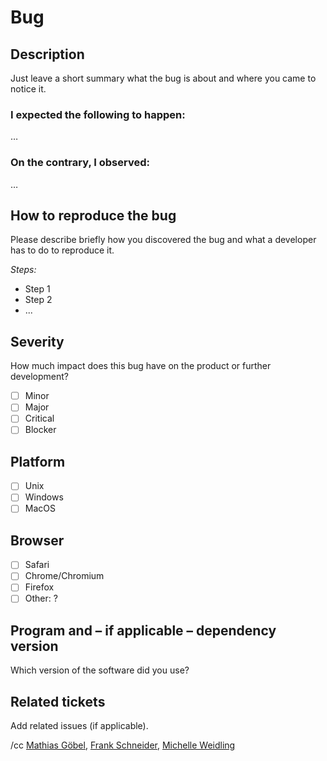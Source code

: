 # Bug

## Description

Just leave a short summary what the bug is about and where you came to notice it.

### I expected the following to happen:

…

### On the contrary, I observed:

…

## How to reproduce the bug

Please describe briefly how you discovered the bug and what a developer has to do to reproduce it.

_Steps:_

* Step 1
* Step 2
* ...

## Severity

How much impact does this bug have on the product or further development?

* [ ] Minor
* [ ] Major
* [ ] Critical
* [ ] Blocker

## Platform

* [ ] Unix
* [ ] Windows
* [ ] MacOS

## Browser

* [ ] Safari
* [ ] Chrome/Chromium
* [ ] Firefox
* [ ] Other: ?

## Program and – if applicable – dependency version

Which version of the software did you use?

## Related tickets

Add related issues (if applicable).

/cc [Mathias Göbel](https://gitlab.gwdg.de/mgoebel), [Frank Schneider](https://gitlab.gwdg.de/schneider210), [Michelle Weidling](https://gitlab.gwdg.de/mrodzis)
